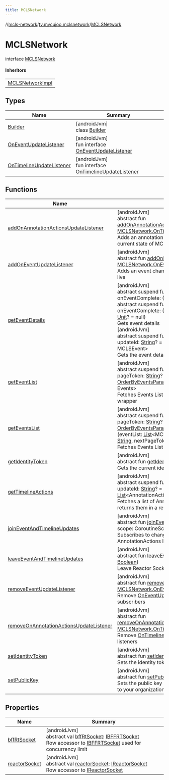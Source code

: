```yaml
---
title: MCLSNetwork
---
```

//[mcls-network](../../../index.html)/[tv.mycujoo.mclsnetwork](../index.html)/[MCLSNetwork](index.html)



# MCLSNetwork

interface [MCLSNetwork](index.html)

#### Inheritors


| |
|---|
| [MCLSNetworkImpl](../-m-c-l-s-network-impl/index.html) |


## Types


| Name | Summary |
|---|---|
| [Builder](-builder/index.html) | [androidJvm]<br>class [Builder](-builder/index.html) |
| [OnEventUpdateListener](-on-event-update-listener/index.html) | [androidJvm]<br>fun interface [OnEventUpdateListener](-on-event-update-listener/index.html) |
| [OnTimelineUpdateListener](-on-timeline-update-listener/index.html) | [androidJvm]<br>fun interface [OnTimelineUpdateListener](-on-timeline-update-listener/index.html) |


## Functions


| Name | Summary |
|---|---|
| [addOnAnnotationActionsUpdateListener](add-on-annotation-actions-update-listener.html) | [androidJvm]<br>abstract fun [addOnAnnotationActionsUpdateListener](add-on-annotation-actions-update-listener.html)(onTimelineUpdate: [MCLSNetwork.OnTimelineUpdateListener](-on-timeline-update-listener/index.html))<br>Adds an annotation actions change listener. And sends the current state of MCLSEvent (if joined before) |
| [addOnEventUpdateListener](add-on-event-update-listener.html) | [androidJvm]<br>abstract fun [addOnEventUpdateListener](add-on-event-update-listener.html)(onEventUpdate: [MCLSNetwork.OnEventUpdateListener](-on-event-update-listener/index.html))<br>Adds an event change update listener i.e. the event went live |
| [getEventDetails](get-event-details.html) | [androidJvm]<br>abstract suspend fun [getEventDetails](get-event-details.html)(eventId: [String](https://kotlinlang.org/api/latest/jvm/stdlib/kotlin/-string/index.html), onEventComplete: (MCLSEvent) -&gt; [Unit](https://kotlinlang.org/api/latest/jvm/stdlib/kotlin/-unit/index.html))<br>abstract suspend fun [getEventDetails](get-event-details.html)(eventId: [String](https://kotlinlang.org/api/latest/jvm/stdlib/kotlin/-string/index.html), onEventComplete: (MCLSEvent) -&gt; [Unit](https://kotlinlang.org/api/latest/jvm/stdlib/kotlin/-unit/index.html), onError: ([String](https://kotlinlang.org/api/latest/jvm/stdlib/kotlin/-string/index.html)) -&gt; [Unit](https://kotlinlang.org/api/latest/jvm/stdlib/kotlin/-unit/index.html)? = null)<br>Gets event details<br>[androidJvm]<br>abstract suspend fun [getEventDetails](get-event-details.html)(eventId: [String](https://kotlinlang.org/api/latest/jvm/stdlib/kotlin/-string/index.html), updateId: [String](https://kotlinlang.org/api/latest/jvm/stdlib/kotlin/-string/index.html)? = null): MCLSResult&lt;[Exception](https://kotlinlang.org/api/latest/jvm/stdlib/kotlin/-exception/index.html), MCLSEvent&gt;<br>Gets the event details raw response |
| [getEventList](get-event-list.html) | [androidJvm]<br>abstract suspend fun [getEventList](get-event-list.html)(pageSize: [Int](https://kotlinlang.org/api/latest/jvm/stdlib/kotlin/-int/index.html)? = null, pageToken: [String](https://kotlinlang.org/api/latest/jvm/stdlib/kotlin/-string/index.html)? = null, filter: [String](https://kotlinlang.org/api/latest/jvm/stdlib/kotlin/-string/index.html)? = null, orderBy: [OrderByEventsParam](../../tv.mycujoo.mclsnetwork.domain.entity/-order-by-events-param/index.html)? = null): MCLSResult&lt;[Exception](https://kotlinlang.org/api/latest/jvm/stdlib/kotlin/-exception/index.html), Events&gt;<br>Fetches Events List and Returns them in a MCLSResult wrapper |
| [getEventsList](get-events-list.html) | [androidJvm]<br>abstract suspend fun [getEventsList](get-events-list.html)(pageSize: [Int](https://kotlinlang.org/api/latest/jvm/stdlib/kotlin/-int/index.html)? = null, pageToken: [String](https://kotlinlang.org/api/latest/jvm/stdlib/kotlin/-string/index.html)? = null, filter: [String](https://kotlinlang.org/api/latest/jvm/stdlib/kotlin/-string/index.html)? = null, orderBy: [OrderByEventsParam](../../tv.mycujoo.mclsnetwork.domain.entity/-order-by-events-param/index.html)? = null, fetchEventCallback: (eventList: [List](https://kotlinlang.org/api/latest/jvm/stdlib/kotlin.collections/-list/index.html)&lt;MCLSEventListItem&gt;, previousPageToken: [String](https://kotlinlang.org/api/latest/jvm/stdlib/kotlin/-string/index.html), nextPageToken: [String](https://kotlinlang.org/api/latest/jvm/stdlib/kotlin/-string/index.html)) -&gt; [Unit](https://kotlinlang.org/api/latest/jvm/stdlib/kotlin/-unit/index.html)? = null)<br>Fetches Events List and Returns them in a callback param |
| [getIdentityToken](get-identity-token.html) | [androidJvm]<br>abstract fun [getIdentityToken](get-identity-token.html)(): [String](https://kotlinlang.org/api/latest/jvm/stdlib/kotlin/-string/index.html)<br>Gets the current identity token used for network calls |
| [getTimelineActions](get-timeline-actions.html) | [androidJvm]<br>abstract suspend fun [getTimelineActions](get-timeline-actions.html)(timelineId: [String](https://kotlinlang.org/api/latest/jvm/stdlib/kotlin/-string/index.html), updateId: [String](https://kotlinlang.org/api/latest/jvm/stdlib/kotlin/-string/index.html)? = null): MCLSResult&lt;[Exception](https://kotlinlang.org/api/latest/jvm/stdlib/kotlin/-exception/index.html), [List](https://kotlinlang.org/api/latest/jvm/stdlib/kotlin.collections/-list/index.html)&lt;AnnotationAction&gt;&gt;<br>Fetches a list of Annotation Actions from the api, and returns them in a response wrapper for safe execution |
| [joinEventAndTimelineUpdates](join-event-and-timeline-updates.html) | [androidJvm]<br>abstract fun [joinEventAndTimelineUpdates](join-event-and-timeline-updates.html)(eventId: [String](https://kotlinlang.org/api/latest/jvm/stdlib/kotlin/-string/index.html), scope: CoroutineScope)<br>Subscribes to changes in MCLSEvent and timeline AnnotationActions listeners |
| [leaveEventAndTimelineUpdates](leave-event-and-timeline-updates.html) | [androidJvm]<br>abstract fun [leaveEventAndTimelineUpdates](leave-event-and-timeline-updates.html)(release: [Boolean](https://kotlinlang.org/api/latest/jvm/stdlib/kotlin/-boolean/index.html))<br>Leave Reactor Socket, and remove all listeners |
| [removeEventUpdateListener](remove-event-update-listener.html) | [androidJvm]<br>abstract fun [removeEventUpdateListener](remove-event-update-listener.html)(listener: [MCLSNetwork.OnEventUpdateListener](-on-event-update-listener/index.html))<br>Remove [OnEventUpdateListener](-on-event-update-listener/index.html) from event change subscribers |
| [removeOnAnnotationActionsUpdateListener](remove-on-annotation-actions-update-listener.html) | [androidJvm]<br>abstract fun [removeOnAnnotationActionsUpdateListener](remove-on-annotation-actions-update-listener.html)(listener: [MCLSNetwork.OnTimelineUpdateListener](-on-timeline-update-listener/index.html))<br>Remove [OnTimelineUpdateListener](-on-timeline-update-listener/index.html) from timeline changes listeners |
| [setIdentityToken](set-identity-token.html) | [androidJvm]<br>abstract fun [setIdentityToken](set-identity-token.html)(identityToken: [String](https://kotlinlang.org/api/latest/jvm/stdlib/kotlin/-string/index.html))<br>Sets the identity token used for protected streams |
| [setPublicKey](set-public-key.html) | [androidJvm]<br>abstract fun [setPublicKey](set-public-key.html)(publicKey: [String](https://kotlinlang.org/api/latest/jvm/stdlib/kotlin/-string/index.html))<br>Sets the public key used for network calls. this one is linked to your organization |


## Properties


| Name | Summary |
|---|---|
| [bffRtSocket](bff-rt-socket.html) | [androidJvm]<br>abstract val [bffRtSocket](bff-rt-socket.html): [IBFFRTSocket](../../tv.mycujoo.mclsnetwork.network.socket/-i-b-f-f-r-t-socket/index.html)<br>Row accessor to [IBFFRTSocket](../../tv.mycujoo.mclsnetwork.network.socket/-i-b-f-f-r-t-socket/index.html) used for concurrency limit |
| [reactorSocket](reactor-socket.html) | [androidJvm]<br>abstract val [reactorSocket](reactor-socket.html): [IReactorSocket](../../tv.mycujoo.mclsnetwork.network.socket/-i-reactor-socket/index.html)<br>Row accessor to [IReactorSocket](../../tv.mycujoo.mclsnetwork.network.socket/-i-reactor-socket/index.html) |

